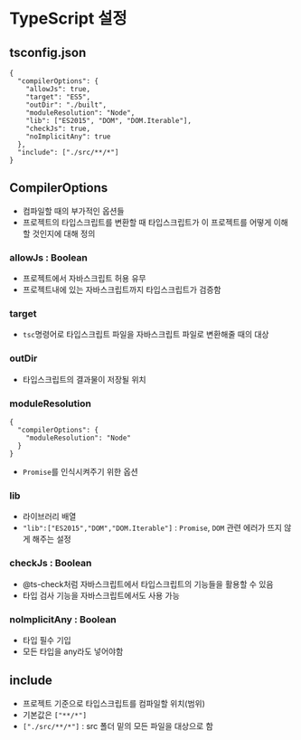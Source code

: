 # TypeScript 설정

## tsconfig.json
```
{
  "compilerOptions": {
    "allowJs": true,
    "target": "ES5",
    "outDir": "./built",
    "moduleResolution": "Node",
    "lib": ["ES2015", "DOM", "DOM.Iterable"],
    "checkJs": true,
    "noImplicitAny": true
  },
  "include": ["./src/**/*"]
}
```

## CompilerOptions

- 컴파일할 때의 부가적인 옵션들
- 프로젝트의 타입스크립트를 변환할 때 타입스크립트가 이 프로젝트를 어떻게 이해할 것인지에 대해 정의

### allowJs : Boolean
- 프로젝트에서 자바스크립트 허용 유무
- 프로젝트내에 있는 자바스크립트까지 타입스크립트가 검증함

### target
- `tsc`명령어로 타입스크립트 파일을 자바스크립트 파일로 변환해줄 때의 대상

### outDir
- 타입스크립트의 결과물이 저장될 위치

### moduleResolution
```
{
  "compilerOptions": {
    "moduleResolution": "Node"
  }
}
```
- `Promise`를 인식시켜주기 위한 옵션

### lib
- 라이브러리 배열
- `"lib":["ES2015","DOM","DOM.Iterable"]` : `Promise`, `DOM` 관련 에러가 뜨지 않게 해주는 설정

### checkJs : Boolean
- @ts-check처럼 자바스크립트에서 타입스크립트의 기능들을 활용할 수 있음
- 타입 검사 기능을 자바스크립트에서도 사용 가능

### noImplicitAny : Boolean
- 타입 필수 기입
- 모든 타입을 any라도 넣어야함

## include
- 프로젝트 기준으로 타입스크립트를 컴파일할 위치(범위)
- 기본값은 `["**/*"]`
- `["./src/**/*"]` : src 폴더 밑의 모든 파일을 대상으로 함
